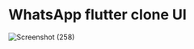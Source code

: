 # WhatsApp flutter clone UI

![Screenshot (258)](https://user-images.githubusercontent.com/67534990/126641753-78db75d9-18a4-450c-957d-4b80abaed44e.png)
